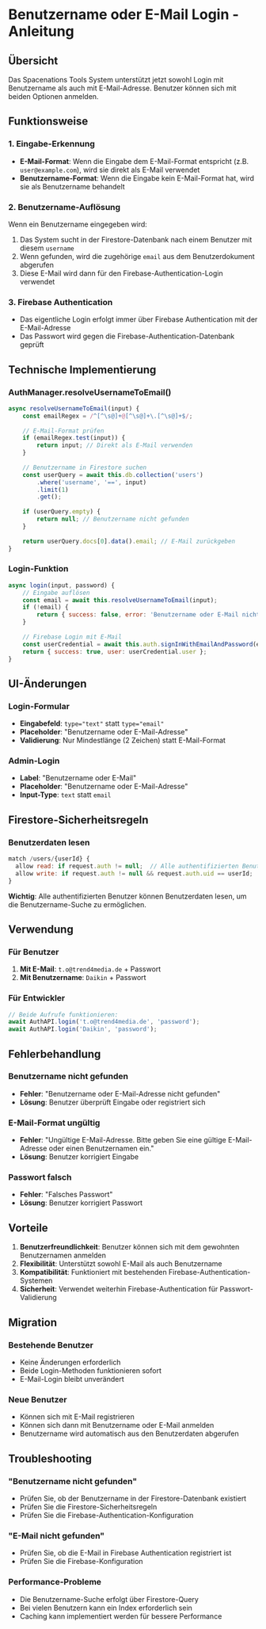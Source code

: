 # Benutzername oder E-Mail Login - Anleitung

## Übersicht
Das Spacenations Tools System unterstützt jetzt sowohl Login mit Benutzername als auch mit E-Mail-Adresse. Benutzer können sich mit beiden Optionen anmelden.

## Funktionsweise

### 1. Eingabe-Erkennung
- **E-Mail-Format**: Wenn die Eingabe dem E-Mail-Format entspricht (z.B. `user@example.com`), wird sie direkt als E-Mail verwendet
- **Benutzername-Format**: Wenn die Eingabe kein E-Mail-Format hat, wird sie als Benutzername behandelt

### 2. Benutzername-Auflösung
Wenn ein Benutzername eingegeben wird:
1. Das System sucht in der Firestore-Datenbank nach einem Benutzer mit diesem `username`
2. Wenn gefunden, wird die zugehörige `email` aus dem Benutzerdokument abgerufen
3. Diese E-Mail wird dann für den Firebase-Authentication-Login verwendet

### 3. Firebase Authentication
- Das eigentliche Login erfolgt immer über Firebase Authentication mit der E-Mail-Adresse
- Das Passwort wird gegen die Firebase-Authentication-Datenbank geprüft

## Technische Implementierung

### AuthManager.resolveUsernameToEmail()
```javascript
async resolveUsernameToEmail(input) {
    const emailRegex = /^[^\s@]+@[^\s@]+\.[^\s@]+$/;
    
    // E-Mail-Format prüfen
    if (emailRegex.test(input)) {
        return input; // Direkt als E-Mail verwenden
    }
    
    // Benutzername in Firestore suchen
    const userQuery = await this.db.collection('users')
        .where('username', '==', input)
        .limit(1)
        .get();
    
    if (userQuery.empty) {
        return null; // Benutzername nicht gefunden
    }
    
    return userQuery.docs[0].data().email; // E-Mail zurückgeben
}
```

### Login-Funktion
```javascript
async login(input, password) {
    // Eingabe auflösen
    const email = await this.resolveUsernameToEmail(input);
    if (!email) {
        return { success: false, error: 'Benutzername oder E-Mail nicht gefunden' };
    }
    
    // Firebase Login mit E-Mail
    const userCredential = await this.auth.signInWithEmailAndPassword(email, password);
    return { success: true, user: userCredential.user };
}
```

## UI-Änderungen

### Login-Formular
- **Eingabefeld**: `type="text"` statt `type="email"`
- **Placeholder**: "Benutzername oder E-Mail-Adresse"
- **Validierung**: Nur Mindestlänge (2 Zeichen) statt E-Mail-Format

### Admin-Login
- **Label**: "Benutzername oder E-Mail"
- **Placeholder**: "Benutzername oder E-Mail-Adresse"
- **Input-Type**: `text` statt `email`

## Firestore-Sicherheitsregeln

### Benutzerdaten lesen
```javascript
match /users/{userId} {
  allow read: if request.auth != null;  // Alle authentifizierten Benutzer können lesen
  allow write: if request.auth != null && request.auth.uid == userId;  // Nur eigene Daten schreiben
}
```

**Wichtig**: Alle authentifizierten Benutzer können Benutzerdaten lesen, um die Benutzername-Suche zu ermöglichen.

## Verwendung

### Für Benutzer
1. **Mit E-Mail**: `t.o@trend4media.de` + Passwort
2. **Mit Benutzername**: `Daikin` + Passwort

### Für Entwickler
```javascript
// Beide Aufrufe funktionieren:
await AuthAPI.login('t.o@trend4media.de', 'password');
await AuthAPI.login('Daikin', 'password');
```

## Fehlerbehandlung

### Benutzername nicht gefunden
- **Fehler**: "Benutzername oder E-Mail-Adresse nicht gefunden"
- **Lösung**: Benutzer überprüft Eingabe oder registriert sich

### E-Mail-Format ungültig
- **Fehler**: "Ungültige E-Mail-Adresse. Bitte geben Sie eine gültige E-Mail-Adresse oder einen Benutzernamen ein."
- **Lösung**: Benutzer korrigiert Eingabe

### Passwort falsch
- **Fehler**: "Falsches Passwort"
- **Lösung**: Benutzer korrigiert Passwort

## Vorteile

1. **Benutzerfreundlichkeit**: Benutzer können sich mit dem gewohnten Benutzernamen anmelden
2. **Flexibilität**: Unterstützt sowohl E-Mail als auch Benutzername
3. **Kompatibilität**: Funktioniert mit bestehenden Firebase-Authentication-Systemen
4. **Sicherheit**: Verwendet weiterhin Firebase-Authentication für Passwort-Validierung

## Migration

### Bestehende Benutzer
- Keine Änderungen erforderlich
- Beide Login-Methoden funktionieren sofort
- E-Mail-Login bleibt unverändert

### Neue Benutzer
- Können sich mit E-Mail registrieren
- Können sich dann mit Benutzername oder E-Mail anmelden
- Benutzername wird automatisch aus den Benutzerdaten abgerufen

## Troubleshooting

### "Benutzername nicht gefunden"
- Prüfen Sie, ob der Benutzername in der Firestore-Datenbank existiert
- Prüfen Sie die Firestore-Sicherheitsregeln
- Prüfen Sie die Firebase-Authentication-Konfiguration

### "E-Mail nicht gefunden"
- Prüfen Sie, ob die E-Mail in Firebase Authentication registriert ist
- Prüfen Sie die Firebase-Konfiguration

### Performance-Probleme
- Die Benutzername-Suche erfolgt über Firestore-Query
- Bei vielen Benutzern kann ein Index erforderlich sein
- Caching kann implementiert werden für bessere Performance